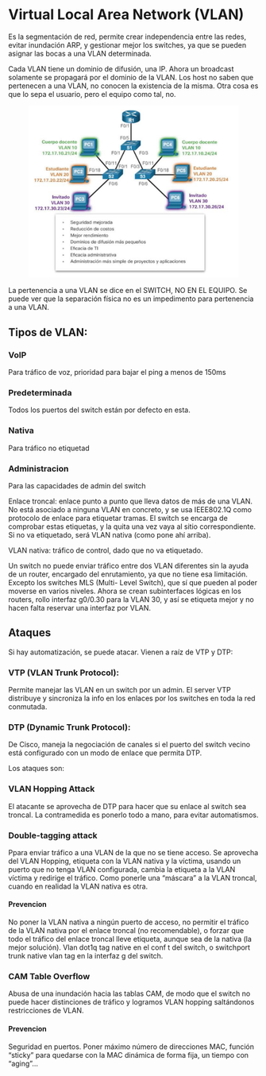 # Virtual Local Area Network (VLAN)

Es la segmentación de red, permite crear independencia entre las redes, evitar inundación ARP, y gestionar mejor los switches, ya que se pueden asignar las bocas a una VLAN determinada.

Cada VLAN tiene un dominio de difusión, una IP. Ahora un broadcast solamente se propagará por el dominio de la VLAN. Los host no saben que pertenecen a una VLAN, no conocen la existencia de la misma. Otra cosa es que lo sepa el usuario, pero el equipo como tal, no.

<figure><img src="../../.gitbook/assets/image (2) (1).png" alt=""><figcaption></figcaption></figure>

La pertenencia a una VLAN se dice en el SWITCH, NO EN EL EQUIPO. Se puede ver que la separación física no es un impedimento para pertenencia a una VLAN.

## Tipos de VLAN:

### VoIP

Para tráfico de voz, prioridad para bajar el ping a menos de 150ms

### Predeterminada

Todos los puertos del switch están por defecto en esta.

### Nativa

Para tráfico no etiquetad

### Administracion

Para las capacidades de admin del switch

Enlace troncal: enlace punto a punto que lleva datos de más de una VLAN. No está asociado a ninguna VLAN en concreto, y se usa IEEE802.1Q como protocolo de enlace para etiquetar tramas. El switch se encarga de comprobar estas etiquetas, y la quita una vez vaya al sitio correspondiente. Si no va etiquetado, será VLAN nativa (como pone ahí arriba).

VLAN nativa: tráfico de control, dado que no va etiquetado.

Un switch no puede enviar tráfico entre dos VLAN diferentes sin la ayuda de un router, encargado del enrutamiento, ya que no tiene esa limitación. Excepto los switches MLS (Multi- Level Switch), que sí que pueden al poder moverse en varios niveles. Ahora se crean subinterfaces lógicas en los routers, rollo interfaz g0/0.30 para la VLAN 30, y así se etiqueta mejor y no hacen falta reservar una interfaz por VLAN.

## Ataques

Si hay automatización, se puede atacar. Vienen a raíz de VTP y DTP:

### VTP (VLAN Trunk Protocol):

Permite manejar las VLAN en un switch por un admin. El server VTP distribuye y sincroniza la info en los enlaces por los switches en toda la red conmutada.

### DTP (Dynamic Trunk Protocol):

De Cisco, maneja la negociación de canales si el puerto del switch vecino está configurado con un modo de enlace que permita DTP.

Los ataques son:

### VLAN Hopping Attack

El atacante se aprovecha de DTP para hacer que su enlace al switch sea troncal. La contramedida es ponerlo todo a mano, para evitar automatismos.

### Double-tagging attack

Ppara enviar tráfico a una VLAN de la que no se tiene acceso. Se aprovecha del VLAN Hopping, etiqueta con la VLAN nativa y la víctima, usando un puerto que no tenga VLAN configurada, cambia la etiqueta a la VLAN víctima y redirige el tráfico. Como ponerle una “máscara” a la VLAN troncal, cuando en realidad la VLAN nativa es otra.

#### Prevencion

No poner la VLAN nativa a ningún puerto de acceso, no permitir el tráfico de la VLAN nativa por el enlace troncal (no recomendable), o forzar que todo el tráfico del enlace troncal lleve etiqueta, aunque sea de la nativa (la mejor solución). Vlan dot1q tag native en el conf t del switch, o switchport trunk native vlan tag en la interfaz g del switch.

### CAM Table Overflow

Abusa de una inundación hacia las tablas CAM, de modo que el switch no puede hacer distinciones de tráfico y logramos VLAN hopping saltándonos restricciones de VLAN.

#### Prevencion

Seguridad en puertos. Poner máximo número de direcciones MAC, función “sticky” para quedarse con la MAC dinámica de forma fija, un tiempo con “aging”...
